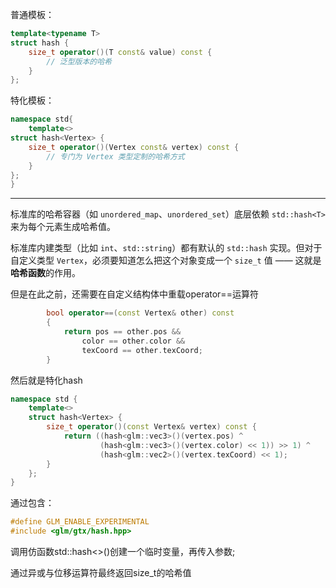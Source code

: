 普通模板：

```c++
template<typename T>
struct hash {
    size_t operator()(T const& value) const {
        // 泛型版本的哈希
    }
};
```

特化模板：

```c++
namespace std{
    template<>
struct hash<Vertex> {
    size_t operator()(Vertex const& vertex) const {
        // 专门为 Vertex 类型定制的哈希方式
    }
};
}
```

---

标准库的哈希容器（如 `unordered_map`、`unordered_set`）底层依赖 `std::hash<T>` 来为每个元素生成哈希值。

标准库内建类型（比如 `int`、`std::string`）都有默认的 `std::hash` 实现。但对于自定义类型 `Vertex`，必须要知道怎么把这个对象变成一个 `size_t` 值 —— 这就是 **哈希函数**的作用。

但是在此之前，还需要在自定义结构体中重载operator==运算符

```c++
        bool operator==(const Vertex& other) const
        {
            return pos == other.pos &&
                color == other.color &&
                texCoord == other.texCoord;
        }
```

然后就是特化hash

```c++
namespace std {
    template<>
    struct hash<Vertex> {
        size_t operator()(const Vertex& vertex) const {
            return ((hash<glm::vec3>()(vertex.pos) ^
                    (hash<glm::vec3>()(vertex.color) << 1)) >> 1) ^
                    (hash<glm::vec2>()(vertex.texCoord) << 1);
        }
    };
}
```

通过包含：

```c++
#define GLM_ENABLE_EXPERIMENTAL
#include <glm/gtx/hash.hpp>
```

调用仿函数std::hash<>()创建一个临时变量，再传入参数;

通过异或与位移运算符最终返回size_t的哈希值

